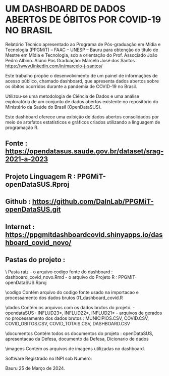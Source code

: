 # UM DASHBOARD DE DADOS ABERTOS DE ÓBITOS POR COVID-19 NO BRASIL
Relatório Técnico apresentado ao Programa de Pós-graduação em Mídia e Tecnologia (PPGMiT) – FAAC – UNESP – Bauru para obtenção do título de Mestre em Mídia e Tecnologia, sob a orientação do Prof. Associado João Pedro Albino. 
Aluno Pos Graduação: Marcelo José dos Santos 
https://www.linkedin.com/in/marcelo-j-santos/

Este trabalho propõe o desenvolvimento de um painel de informações de acesso público, chamado dashboard, que apresenta dados abertos sobre os óbitos ocorridos durante a pandemia de COVID-19 no Brasil. 

Utilizou-se uma metodologia de Ciência de Dados e uma análise exploratória de um conjunto de dados abertos existente no repositório do Ministério da Saúde do Brasil (OpenDataSUS). 

Este dashboard oferece uma exibição de dados abertos consolidados por meio de artefatos estatísticos e gráficos criados utilizando a linguagem de programação R.

## Fonte : https://opendatasus.saude.gov.br/dataset/srag-2021-a-2023
## Projeto Linguagem R : PPGMiT-openDataSUS.Rproj
## Github : https://github.com/DaInLab/PPGMiT-openDataSUS.git
## Internet : https://ppgmitdashboardcovid.shinyapps.io/dashboard_covid_novo/

## Pastas do projeto : 

\          Pasta raiz 
               - o arquivo codigo fonte do dashboard : dashboard_covid_novo.Rmd
               - o arquivo do Projeto R : PPGMiT-openDataSUS.Rproj

\codigo     Contém arquivo do codigo fonte usado na importacao e processamento dos dados brutos 
               01_dashboard_covid.R 

\dados      Contém os arquivos com os dados brutos do projeto.
              - opendataSUS : INFLUD23*, INFLUD22*, INFLUD21*
              - arquivos de gerados no processamento dos dados brutos : MUNICIPIOS.CSV, COVID.CSV, COVID_OBITOS.CSV, COVID_TOTAIS.CSV, DASHBOARD.CSV

\documentos  Contém todos os documentos do projeto : openDataSUS, apresentacao da Defesa, documento da Defesa, Dicionario de dados

\imagens     Contém os arquivos de imagens utilizadas no dashboard.
          
Software Registrado no INPI sob Numero: 

Bauru 25 de Março de 2024.

